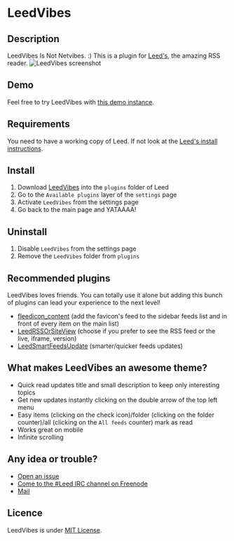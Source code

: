 # LeedVibes

## Description

LeedVibes Is Not Netvibes. :)
This is a plugin for [Leed's](https://github.com/ldleman/Leed), the amazing RSS reader.
![LeedVibes screenshot](http://leedvibes.simounet.net/images/leedvibes-screenshot.png)

## Demo

Feel free to try LeedVibes with [this demo instance](http://demo.leedvibes.simounet.net/).

## Requirements

You need to have a working copy of Leed. If not look at the [Leed's install instructions](https://github.com/ldleman/Leed#installation-1).

## Install

1. Download [LeedVibes](https://github.com/Simounet/LeedVibes/archive/dev.zip) into the `plugins` folder of Leed
2. Go to the `Available plugins` layer of the `settings` page
3. Activate `LeedVibes` from the settings page
4. Go back to the main page and YATAAAA!

## Uninstall

1. Disable `LeedVibes` from the settings page
2. Remove the `LeedVibes` folder from `plugins`

## Recommended plugins

LeedVibes loves friends. You can totally use it alone but adding this bunch of plugins can lead your experience to the next level!
- [fleedicon_content](https://github.com/Leed-market/fleedicon_content) (add the favicon's feed to the sidebar feeds list and in front of every item on the main list)
- [LeedRSSOrSiteView](https://github.com/Leed-market/LeedRSSOrSiteView) (choose if you prefer to see the RSS feed or the live, iframe, version)
- [LeedSmartFeedsUpdate](https://github.com/Leed-market/LeedSmartFeedsUpdate) (smarter/quicker feeds updates)

## What makes LeedVibes an awesome theme?

- Quick read updates title and small description to keep only interesting topics
- Get new updates instantly clicking on the double arrow of the top left menu
- Easy items (clicking on the check icon)/folder (clicking on the folder counter)/all (clicking on the `All feeds` counter) mark as read
- Works great on mobile
- Infinite scrolling

## Any idea or trouble?

- [Open an issue](https://github.com/Simounet/LeedVibes/issues/new)
- [Come to the #Leed IRC channel on Freenode](https://kiwiirc.com/client/irc.freenode.net/#Leed)
- [Mail](mailto:leedvibes@simounet.net)

## Licence

LeedVibes is under [MIT License](http://opensource.org/licenses/MIT).

